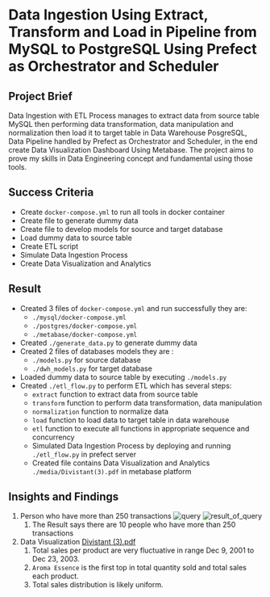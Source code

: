 # Data Ingestion Using Extract, Transform and Load in Pipeline from MySQL to PostgreSQL Using Prefect as Orchestrator and Scheduler

## Project Brief
Data Ingestion with ETL Process manages to extract data from source table MySQL then performing data transformation, data manipulation and normalization then load it to target table in Data Warehouse PosgreSQL, Data Pipeline handled by Prefect as Orchestrator and Scheduler, in the end create Data Visualization Dashboard Using Metabase. The project aims to prove my skills in Data Engineering concept and fundamental using those tools. 

## Success Criteria
- Create `docker-compose.yml` to run all tools in docker container
- Create file to generate dummy data
- Create file to develop models for source and target database
- Load dummy data to source table
- Create ETL script 
- Simulate Data Ingestion Process
- Create Data Visualization and Analytics

## Result
- Created 3 files of `docker-compose.yml` and run successfully they are:
  - `./mysql/docker-compose.yml`
  - `./postgres/docker-compose.yml`
  - `./metabase/docker-compose.yml`
- Created `./generate_data.py` to generate dummy data
- Created 2 files of databases models they are :
  - `./models.py` for source database
  - `./dwh_models.py` for target database
- Loaded dummy data to source table by executing `./models.py`
- Created `./etl_flow.py` to perform ETL which has several steps:
  - `extract` function to extract data from source table
  - `transform` function to perform data transformation, data manipulation 
  - `normalization` function to normalize data
  - `load` function to load data to target table in data warehouse
  - `etl` function to execute all functions in appropriate sequence and concurrency
  - Simulated Data Ingestion Process by deploying and running `./etl_flow.py` in prefect server
  - Created file contains Data Visualization and Analytics `./media/Divistant(3).pdf` in metabase platform

## Insights and Findings
1. Person who have more than 250 transactions
![query](https://github.com/artso17/mysql-prefect-postgres-metabase/assets/78079780/f810ed9b-1243-4945-b0e2-3dffe997ab91)
![result_of_query](https://github.com/artso17/mysql-prefect-postgres-metabase/assets/78079780/6b7664b9-30d7-4988-831b-739fbb922934)
   1. The Result says there are 10 people who have more than 250 transactions
2. Data Visualization
[Divistant (3).pdf](https://github.com/artso17/mysql-prefect-postgres-metabase/files/14081101/Divistant.3.pdf)
   1. Total sales per product are very fluctuative in range Dec 9, 2001 to Dec 23, 2003.
   2. `Aroma Essence` is the first top in total quantity sold and total sales each product.
   3. Total sales distribution is likely uniform.  
